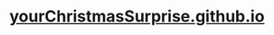 # [yourChristmasSurprise.github.io](https://andreeapav09.github.io/yourChristmasSurprise.github.io/)
